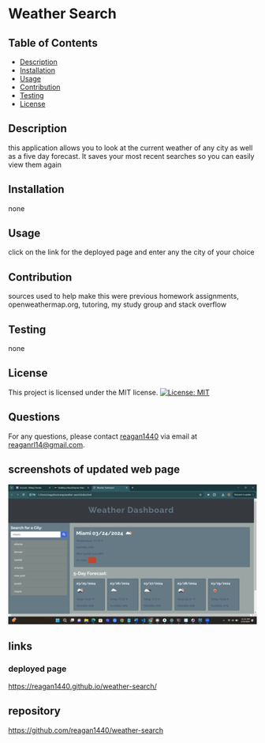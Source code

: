 
# Weather Search

## Table of Contents
* [Description](#description)
* [Installation](#installation)
* [Usage](#usage)
* [Contribution](#contribution)
* [Testing](#testing)
* [License](#license)

## Description
this application allows you to look at the current weather of any city as well as a five day forecast. It saves your most recent searches so you can easily view them again

## Installation
none

## Usage
click on the link for the deployed page and enter any the city of your choice

## Contribution
sources used to help make this were previous homework assignments, openweathermap.org, tutoring, my study group and stack overflow

## Testing
none

## License
This project is licensed under the MIT license.
[![License: MIT](https://img.shields.io/badge/License-MIT-yellow.svg)](https://opensource.org/licenses/MIT)

## Questions
For any questions, please contact [reagan1440](https://github.com/reagan1440) via email at reaganrl14@gmail.com.

## screenshots of updated web page
![Alt text](<images/Screenshot (19).png>)

## links

### deployed page
https://reagan1440.github.io/weather-search/

## repository
https://github.com/reagan1440/weather-search